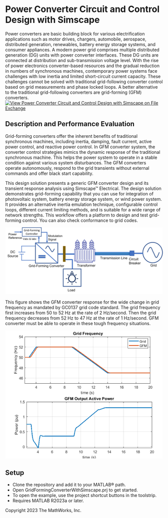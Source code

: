 # Power Converter Circuit and Control Design with Simscape
Power converters are basic building block for various electrification applications 
such as motor drives, chargers, automobile, aerospace, distributed generation,
renewables, battery energy storage systems, and consumer appliances.
A modern power grid comprises multiple distributed generation (DG) units with power converter interfaces.
These DG units are connected at distribution and sub-transmission voltage level. With the rise of power electronics 
converter-based resources and the gradual reduction in numbers of synchronous machines, 
contemporary power systems face challenges with low inertia and limited short-circuit 
current capacity. These challenges cannot be solved with traditional grid-following converter 
control based on grid measurements and phase locked loops. 
A better alternative to the traditional grid-following converters are grid-forming (GFM)
converters.
[![View Power Converter Circuit and Control Design with Simscape on File Exchange](https://www.mathworks.com/matlabcentral/images/matlab-file-exchange.svg)](https://in.mathworks.com/matlabcentral/fileexchange/131783-power-converter-circuit-and-control-design-with-simscape)

## Description and Performance Evaluation
Grid-forming converters offer the inherent benefits of traditional 
synchronous machines, including inertia, damping, fault current, active power 
control, and reactive power control. In GFM converter system, the converter 
control strategies mimics the dynamic response of the traditional synchronous machine. 
This helps the power system to operate in a stable condition against various 
system disturbances. The GFM converters operate autonomously, respond 
to the grid transients without external commands and offer black start capability. 

This design solution presents a generic GFM converter design and its transient response analysis 
using Simscape&trade; Electrical. The design solution demonstrates grid-forming 
capability that you can use for integration of photovoltaic system, battery energy 
storage system, or wind power system. It provides an alternative inertia emulation technique, 
configurable control loops, different current limiting methods, and is suitable 
for a wide range of network strengths. This workflow offers a platform to design 
and test grid-forming control. You can also check conformance to grid codes.

![](ImageData/GridFormingConverterCircuitOverview.png)

This figure shows the GFM converter response for the wide change in grid frequency as 
mandated by GC0137 grid code standard. The grid frequency first increases from 50 to 52 Hz 
at the rate of 2 Hz/second. Then the grid frequency decreases from 52 Hz to 47 Hz at 
the rate of 1 Hz/second. GFM converter must be able to operate in these tough frequency situations. 

![](ImageData/FullSystemFrequencyChangeGFMResponse.png)

## Setup
* Clone the repository and add it to your MATLAB&reg; path.
* Open GridFormingConverterWithSimscape.prj to get started.
* To open the example, use the project shortcut buttons in the toolstrip.
* Requires MATLAB R2023a or later.

Copyright 2023 The MathWorks, Inc. 

